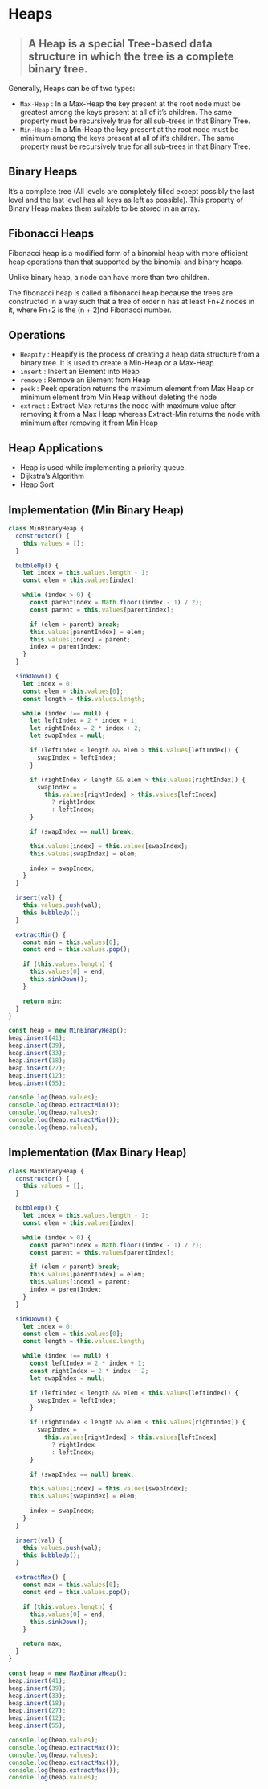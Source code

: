 # Heaps

> ## A Heap is a special Tree-based data structure in which the tree is a complete binary tree.

Generally, Heaps can be of two types:

- `Max-Heap` : In a Max-Heap the key present at the root node must be greatest among the keys present at all of it’s children. The same property must be recursively true for all sub-trees in that Binary Tree.
- `Min-Heap` : In a Min-Heap the key present at the root node must be minimum among the keys present at all of it’s children. The same property must be recursively true for all sub-trees in that Binary Tree.

## Binary Heaps

It’s a complete tree (All levels are completely filled except possibly the last level and the last level has all keys as left as possible). This property of Binary Heap makes them suitable to be stored in an array.

## Fibonacci Heaps

Fibonacci heap is a modified form of a binomial heap with more efficient heap operations than that supported by the binomial and binary heaps.

Unlike binary heap, a node can have more than two children.

The fibonacci heap is called a fibonacci heap because the trees are constructed in a way such that a tree of order n has at least Fn+2 nodes in it, where Fn+2 is the (n + 2)nd Fibonacci number.

## Operations

- `Heapify` : Heapify is the process of creating a heap data structure from a binary tree. It is used to create a Min-Heap or a Max-Heap
- `insert` : Insert an Element into Heap
- `remove` : Remove an Element from Heap
- `peek` : Peek operation returns the maximum element from Max Heap or minimum element from Min Heap without deleting the node
- `extract` : Extract-Max returns the node with maximum value after removing it from a Max Heap whereas Extract-Min returns the node with minimum after removing it from Min Heap

## Heap Applications

- Heap is used while implementing a priority queue.
- Dijkstra’s Algorithm
- Heap Sort

## Implementation (Min Binary Heap)

```js
class MinBinaryHeap {
  constructor() {
    this.values = [];
  }

  bubbleUp() {
    let index = this.values.length - 1;
    const elem = this.values[index];

    while (index > 0) {
      const parentIndex = Math.floor((index - 1) / 2);
      const parent = this.values[parentIndex];

      if (elem > parent) break;
      this.values[parentIndex] = elem;
      this.values[index] = parent;
      index = parentIndex;
    }
  }

  sinkDown() {
    let index = 0;
    const elem = this.values[0];
    const length = this.values.length;

    while (index !== null) {
      let leftIndex = 2 * index + 1;
      let rightIndex = 2 * index + 2;
      let swapIndex = null;

      if (leftIndex < length && elem > this.values[leftIndex]) {
        swapIndex = leftIndex;
      }

      if (rightIndex < length && elem > this.values[rightIndex]) {
        swapIndex =
          this.values[rightIndex] > this.values[leftIndex]
            ? rightIndex
            : leftIndex;
      }

      if (swapIndex == null) break;

      this.values[index] = this.values[swapIndex];
      this.values[swapIndex] = elem;

      index = swapIndex;
    }
  }

  insert(val) {
    this.values.push(val);
    this.bubbleUp();
  }

  extractMin() {
    const min = this.values[0];
    const end = this.values.pop();

    if (this.values.length) {
      this.values[0] = end;
      this.sinkDown();
    }

    return min;
  }
}

const heap = new MinBinaryHeap();
heap.insert(41);
heap.insert(39);
heap.insert(33);
heap.insert(18);
heap.insert(27);
heap.insert(12);
heap.insert(55);

console.log(heap.values);
console.log(heap.extractMin());
console.log(heap.values);
console.log(heap.extractMin());
console.log(heap.values);
```

## Implementation (Max Binary Heap)

```js
class MaxBinaryHeap {
  constructor() {
    this.values = [];
  }

  bubbleUp() {
    let index = this.values.length - 1;
    const elem = this.values[index];

    while (index > 0) {
      const parentIndex = Math.floor((index - 1) / 2);
      const parent = this.values[parentIndex];

      if (elem < parent) break;
      this.values[parentIndex] = elem;
      this.values[index] = parent;
      index = parentIndex;
    }
  }

  sinkDown() {
    let index = 0;
    const elem = this.values[0];
    const length = this.values.length;

    while (index !== null) {
      const leftIndex = 2 * index + 1;
      const rightIndex = 2 * index + 2;
      let swapIndex = null;

      if (leftIndex < length && elem < this.values[leftIndex]) {
        swapIndex = leftIndex;
      }

      if (rightIndex < length && elem < this.values[rightIndex]) {
        swapIndex =
          this.values[rightIndex] > this.values[leftIndex]
            ? rightIndex
            : leftIndex;
      }

      if (swapIndex == null) break;

      this.values[index] = this.values[swapIndex];
      this.values[swapIndex] = elem;

      index = swapIndex;
    }
  }

  insert(val) {
    this.values.push(val);
    this.bubbleUp();
  }

  extractMax() {
    const max = this.values[0];
    const end = this.values.pop();

    if (this.values.length) {
      this.values[0] = end;
      this.sinkDown();
    }

    return max;
  }
}

const heap = new MaxBinaryHeap();
heap.insert(41);
heap.insert(39);
heap.insert(33);
heap.insert(18);
heap.insert(27);
heap.insert(12);
heap.insert(55);

console.log(heap.values);
console.log(heap.extractMax());
console.log(heap.values);
console.log(heap.extractMax());
console.log(heap.extractMax());
console.log(heap.values);
```
